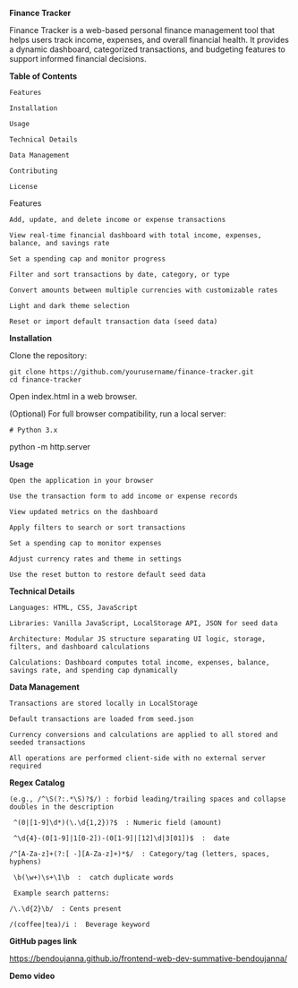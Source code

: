 **Finance Tracker**

Finance Tracker is a web-based personal finance management tool that helps users track income, expenses, and overall financial health. It provides a dynamic dashboard, categorized transactions, and budgeting features to support informed financial decisions.

**Table of Contents**

    Features
    
    Installation
    
    Usage
    
    Technical Details
    
    Data Management
    
    Contributing

    License


Features  

    Add, update, and delete income or expense transactions
    
    View real-time financial dashboard with total income, expenses, balance, and savings rate
    
    Set a spending cap and monitor progress
    
    Filter and sort transactions by date, category, or type
    
    Convert amounts between multiple currencies with customizable rates

    Light and dark theme selection

    Reset or import default transaction data (seed data)

**Installation**

Clone the repository:

    git clone https://github.com/yourusername/finance-tracker.git
    cd finance-tracker


Open index.html in a web browser.

(Optional) For full browser compatibility, run a local server:

    # Python 3.x
python -m http.server

**Usage**

    Open the application in your browser
    
    Use the transaction form to add income or expense records
    
    View updated metrics on the dashboard
    
    Apply filters to search or sort transactions
    
    Set a spending cap to monitor expenses
    
    Adjust currency rates and theme in settings

    Use the reset button to restore default seed data

**Technical Details**

    Languages: HTML, CSS, JavaScript
    
    Libraries: Vanilla JavaScript, LocalStorage API, JSON for seed data
    
    Architecture: Modular JS structure separating UI logic, storage, filters, and dashboard calculations
    
    Calculations: Dashboard computes total income, expenses, balance, savings rate, and spending cap dynamically

**Data Management**

    Transactions are stored locally in LocalStorage
    
    Default transactions are loaded from seed.json
    
    Currency conversions and calculations are applied to all stored and seeded transactions
    
    All operations are performed client-side with no external server required

**Regex Catalog**

    (e.g., /^\S(?:.*\S)?$/) : forbid leading/trailing spaces and collapse doubles in the description
    
     ^(0|[1-9]\d*)(\.\d{1,2})?$  : Numeric field (amount)
    
     ^\d{4}-(0[1-9]|1[0-2])-(0[1-9]|[12]\d|3[01])$  :  date 
    
    /^[A-Za-z]+(?:[ -][A-Za-z]+)*$/  : Category/tag (letters, spaces, hyphens)
    
     \b(\w+)\s+\1\b  :  catch duplicate words
    
     Example search patterns:
    
    /\.\d{2}\b/  : Cents present
    
    /(coffee|tea)/i :  Beverage keyword

**GitHub pages link**

https://bendoujanna.github.io/frontend-web-dev-summative-bendoujanna/


**Demo video**
